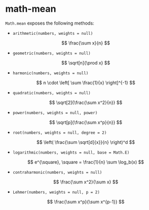 # math-mean

`Math.mean` exposes the following methods:

- `arithmetic(numbers, weights = null)`

$$
\frac{\sum x}{n}
$$

- `geometric(numbers, weights = null)`

$$
\sqrt[n]{\prod x}
$$

- `harmonic(numbers, weights = null)`

$$
n \cdot \left[
\sum \frac{1}{x}
\right]^{-1}
$$

- `quadratic(numbers, weights = null)`

$$
\sqrt[2]{\frac{\sum x^2}{n}}
$$

- `power(numbers, weights = null, power)`

$$
\sqrt[p]{\frac{\sum x^p}{n}}
$$

- `root(numbers, weights = null, degree = 2)`

$$
\left(
\frac{\sum \sqrt[d]{x}}{n}
\right)^d
$$

- `logarithmic(numbers, weights = null, base = Math.E)`

$$
e^{\square}, \square = \frac{1}{n} \sum \log_b(x)
$$

- `contraharmonic(numbers, weights = null)`

$$
\frac{\sum x^2}{\sum x}
$$

- `Lehmer(numbers, weights = null, p = 2)`

$$
\frac{\sum x^p}{\sum x^{p-1}}
$$
